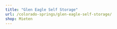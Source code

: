 ```yaml
---
title: "Glen Eagle Self Storage"
url: /colorado-springs/glen-eagle-self-storage/
shop: Mieten
---
```

